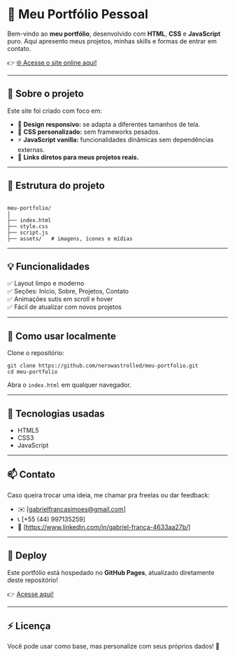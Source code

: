 # 📌 Meu Portfólio Pessoal

Bem-vindo ao **meu portfólio**, desenvolvido com **HTML**, **CSS** e **JavaScript** puro. Aqui apresento meus projetos, minhas skills e formas de entrar em contato.

👉 [🌐 Acesse o site online aqui!](https://nerowastrolled.github.io/meu-portfolio/#inicio)

---

## 🚀 Sobre o projeto

Este site foi criado com foco em:
- 📱 **Design responsivo:** se adapta a diferentes tamanhos de tela.
- 🎨 **CSS personalizado:** sem frameworks pesados.
- ⚡ **JavaScript vanilla:** funcionalidades dinâmicas sem dependências externas.
- 🔗 **Links diretos para meus projetos reais.**

---

## 📂 Estrutura do projeto

```

meu-portfolio/
│
├── index.html
├── style.css
├── script.js
├── assets/   # imagens, ícones e mídias

````

---

## 💡 Funcionalidades

✅ Layout limpo e moderno  
✅ Seções: Início, Sobre, Projetos, Contato  
✅ Animações sutis em scroll e hover  
✅ Fácil de atualizar com novos projetos

---

## 📌 Como usar localmente

Clone o repositório:

```
git clone https://github.com/nerowastrolled/meu-portfolio.git
cd meu-portfolio
````

Abra o `index.html` em qualquer navegador.

---

## 🧩 Tecnologias usadas

* HTML5
* CSS3
* JavaScript

---

## 📫 Contato

Caso queira trocar uma ideia, me chamar pra freelas ou dar feedback:

* ✉️ \[gabrielfrancasimoes@gmail.com]
* 📞 \[+55 (44) 997135259]
* 💼 \[https://www.linkedin.com/in/gabriel-frança-4633aa27b/]

---

## 🎉 Deploy

Este portfólio está hospedado no **GitHub Pages**, atualizado diretamente deste repositório!

👉 [Acesse aqui!](https://nerowastrolled.github.io/meu-portfolio/#inicio)

---

## ⚡ Licença

Você pode usar como base, mas personalize com seus próprios dados! 🚀
